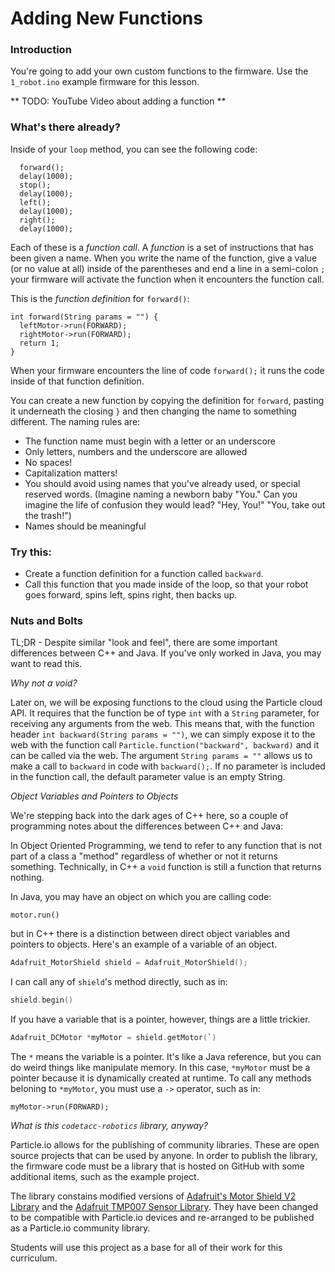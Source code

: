 # Adding New Functions

### Introduction

You're going to add your own custom functions to the firmware. Use the ```1_robot.ino``` example firmware for this lesson.

** TODO: YouTube Video about adding a function **

### What's there already?

Inside of your ```loop``` method, you can see the following code:

```
  forward();
  delay(1000);
  stop();
  delay(1000);
  left();
  delay(1000);
  right();
  delay(1000);
```

Each of these is a _function call_. A _function_ is a set of instructions that has been given a name. When you write the name of the function, give a value (or no value at all) inside of the parentheses and end a line in a semi-colon ```;``` your firmware will activate the function when it encounters the function call. 

This is the _function definition_ for ```forward()```:

```
int forward(String params = "") {
  leftMotor->run(FORWARD);
  rightMotor->run(FORWARD);
  return 1;
}
```

When your firmware encounters the line of code ```forward();``` it runs the code inside of that function definition.

You can create a new function by copying the definition for ```forward```, pasting it underneath the closing ```}``` and then changing the name to something different. The naming rules are:

- The function name must begin with a letter or an underscore
- Only letters, numbers and the underscore are allowed
- No spaces!
- Capitalization matters!
- You should avoid using names that you've already used, or special reserved words. (Imagine naming a newborn baby "You." Can you imagine the life of confusion they would lead? "Hey, You!" "You, take out the trash!")
- Names should be meaningful

### Try this:

- Create a function definition for a function called ```backward```.
- Call this function that you made inside of the loop, so that your robot goes forward, spins left, spins right, then backs up.

### Nuts and Bolts

TL;DR - Despite similar "look and feel", there are some important differences between C++ and Java. If you've only worked in Java, you may want to read this.

_*Why not a void?*_

Later on, we will be exposing functions to the cloud using the Particle cloud API. It requires that the function be of type ```int``` with a ```String``` parameter, for receiving any arguments from the web. This means that, with the function header ```int backward(String params = "")```, we can simply expose it to the web with the function call ```Particle.function("backward", backward)``` and it can be called via the web. The argument ```String params = ""``` allows us to make a call to ```backward``` in code with ```backward();```. If no parameter is included in the function call, the default parameter value is an empty String.

_*Object Variables and Pointers to Objects*_

We're stepping back into the dark ages of C++ here, so a couple of programming notes about the differences between C++ and Java:

In Object Oriented Programming, we tend to refer to any function that is not part of a class a "method" regardless of whether or not it returns something. Technically, in C++ a ```void``` function is still a function that returns nothing.

In Java, you may have an object on which you are calling code:
 
```motor.run()```
  
but in C++ there is a distinction between direct object variables and pointers to objects. Here's an example of a variable of an object.
  
  ```c
Adafruit_MotorShield shield = Adafruit_MotorShield();
  ```

I can call any of ```shield```'s method directly, such as in:

```c
shield.begin()
```

If you have a variable that is a pointer, however, things are a little trickier.

```c
Adafruit_DCMotor *myMotor = shield.getMotor(`)
```

The ```*``` means the variable is a pointer. It's like a Java reference, but you can do weird things like manipulate memory. In this case, ```*myMotor``` must be a pointer because it is dynamically created at runtime. To call any methods beloning to ```*myMotor```, you must use a ```->``` operator, such as in:

```myMotor->run(FORWARD);```

_*What is this ```codetacc-robotics``` library, anyway?*_

Particle.io allows for the publishing of community libraries. These are open source projects that can be used by anyone. In order to publish the library, the firmware code must be a library that is hosted on GitHub with some additional items, such as the example project.

The library constains modified versions of [Adafruit's Motor Shield V2 Library](https://github.com/adafruit/Adafruit_Motor_Shield_V2_Library) and the [Adafruit TMP007 Sensor Library](https://github.com/adafruit/Adafruit_TMP007_Library). They have been changed to be compatible with Particle.io devices and re-arranged to be published as a Particle.io community library.

Students will use this project as a base for all of their work for this curriculum.